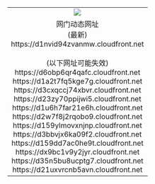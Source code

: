 ﻿<table>
  <tr></tr>
  <tr><td colspan=2 align=center><img src="https://d1nvid94zvanmw.cloudfront.net/Up/oGate.jpg" /></td></tr>
  <tr><td colspan=2 align=center>网门动态网址<br/>(最新)
<br>https://d1nvid94zvanmw.cloudfront.net
<br/><br/>(以下网址可能失效)
<br>https://d6obp6qr4qafc.cloudfront.net
<br>https://d1a2t7fq5kge7g.cloudfront.net
<br>https://d3cxqccj74xbvr.cloudfront.net
<br>https://d23zy70ppijwi5.cloudfront.net
<br>https://d1u6h7far21e6h.cloudfront.net
<br>https://d2w7f8j2rqobo9.cloudfront.net
<br>https://d159ylmovxnjnp.cloudfront.net
<br>https://d3bbvjx6ka09f2.cloudfront.net
<br>https://d159dd7ac0he9t.cloudfront.net
<br>https://dx9bc1v9y2jyr.cloudfront.net
<br>https://d35n5bu8ucptg7.cloudfront.net
<br>https://d21uxvrcnb5avn.cloudfront.net
    </td>
  </tr>
</table>
